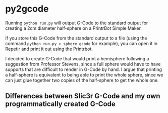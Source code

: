 # py2gcode
Running `python run.py` will output G-Code to the standard output for creating a 2cm diameter half-sphere on a PrintrBot Simple Maker.

If you store this G-Code from the standard output to a file (using the command `python run.py > sphere.gcode` for example), you can open it in Repetir and print it out using the Printrbot.

I decided to create G-Code that would print a hemisphere following a suggestion from Professor Stevens, since a full sphere would have to have supports that are difficult to render in G-Code by hand. I argue that printing a half-sphere is equivalent to being able to print the whole sphere, since we can just glue together two copies of the half-sphere to get the whole one.

## Differences between Slic3r G-Code and my own programmatically created G-Code
